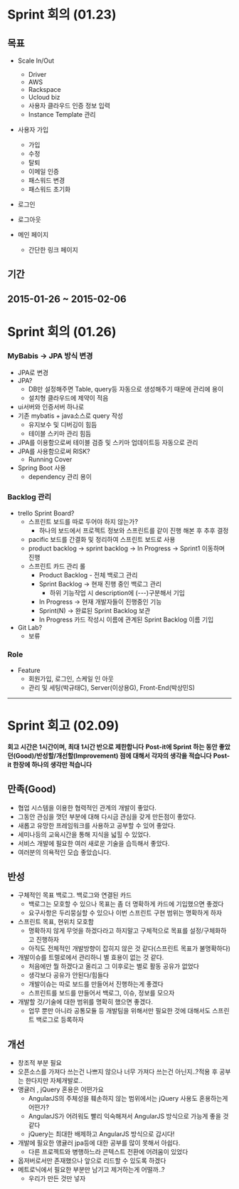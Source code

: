# Sprint 회의 (01.23)

## 목표

- Scale In/Out
	- Driver
  	- AWS
    - Rackspace
    - Ucloud biz
	- 사용자 클라우드 인증 정보 입력
  - Instance Template 관리

- 사용자 가입
	- 가입
  - 수정
  - 탈퇴
  - 이메일 인증
  - 패스워드 변경
  - 패스워드 초기화

- 로그인

- 로그아웃

- 메인 페이지
	- 간단한 링크 페이지


## 기간

**2015-01-26 ~ 2015-02-06**
---
# Sprint 회의 (01.26)
### MyBabis -> JPA 방식 변경
- JPA로 변경
- JPA?
    + DB만 설정해주면 Table, query등 자동으로 생성해주기 때문에 관리에 용이
    + 설치형 클라우드에 제약이 적음
- ui서버와 인증서버 하나로
- 기존 mybatis + java소스로 query 작성
    + 유지보수 및 디버깅이 힘듬
    + 테이블 스키마 관리 힘듬
- JPA를 이용함으로써 테이블 검증 및 스키마 업데이트등 자동으로 관리
- JPA를 사용함으로써 RISK?
    + Running Cover
- Spring Boot 사용
    + dependency 관리 용이

### Backlog 관리
- trello Sprint Board?
    + 스프린트 보드를 따로 두어야 하지 않는가?
        * 하나의 보드에서 프로젝트 정보와 스프린트를 같이 진행 해본 후 추후 결정
    + pacific 보드를 간결화 및 정리하여 스프린트 보드로 사용
    + product backlog -> sprint backlog -> In Progress -> Sprint1 이동하며 진행
    + 스프린트 카드 관리 롤
        * Product Backlog - 전체 백로그 관리
        * Sprint Backlog -> 현재 진행 중인 백로그 관리
            - 하위 기능작업 시 description에 (---)구분해서 기입 
        * In Progress -> 현재 개발자들이 진행중인 기능
        * Sprint(N) -> 완료된 Sprint Backlog 보관
        * In Progress 카드 작성시 이름에 관계된 Sprint Backlog 이름 기입
- Git Lab?
    + 보류
    
### Role
- Feature
    + 회원가입, 로그인, 스케일 인 아웃
    + 관리 및 세팅(박규태C), Server(이상용G), Front-End(박상민S)
    


---

# Sprint 회고 (02.09)

**회고 시간은 1시간이며, 최대 1시간 반으로 제한합니다**
**Post-it에 Sprint 하는 동안 좋았던(Good)/반성할/개선할(Improvement) 점에 대해서 각자의 생각을 적습니다**
**Post-it 한장에 하나의 생각만 적습니다**

## 만족(Good)
- 협업 시스템을 이용한 협력적인 관계의 개발이 좋았다.
- 그동안 관심을 껏던 부분에 대해 다시금 관심을 갖게 만든점이 좋았다.
- 새롭고 유망한 프레임워크를 사용하고 공부할 수 있어 좋았다.
- 세미나등의 교육시간을 통해 지식을 넓힐 수 있었다.
- 서비스 개발에 필요한 여러 새로운 기술을 습득해서 좋았다.
- 여러분의 의욕적인 모습 좋았습니다.

## 반성
- 구체적인 목표 백로그. 백로그와 연결된 카드
  - 백로그는 모호할 수 있으나 목표는 좀 더 명확하게 카드에 기입했으면 좋겠다
  - 요구사항은 두리뭉실할 수 있으나 이번 스프린트 구현 범위는 명확하게 하자
- 스프린트 목표, 현위치 모호함
  - 명확하지 않게 무엇을 하겠다라고 하지말고 구체적으로 목표를 설정/구체화하고 진행하자
  - 아직도 전체적인 개발방향이 잡히지 않은 것 같다(스프린트 목표가 불명확하다)
- 개발이슈를 트렐로에서 관리하니 별 효용이 없는 것 같다.
  - 처음에만 뭘 하겠다고 올리고 그 이후로는 별로 활동 공유가 없었다
  - 생각보다 공유가 안된다/힘들다
  - 개발이슈는 따로 보드를 만들어서 진행하는게 좋겠다
  - 스프린트를 보드를 만들어서 백로그, 이슈, 정보를 모으자
- 개발할 것/기술에 대한 범위를 명확히 했으면 좋겠다.
  - 업무 뿐만 아니라 공통모듈 등 개발팀을 위해서만 필요한 것에 대해서도 스프린트 백로그로 등록하자
  
## 개선
- 창조적 부분 필요
- 오픈소스를 가져다 쓰는건 나쁘지 않으나 너무 가져다 쓰는건 아닌지..?적용 후 공부는 한다지만 자체개발로..
- 앵귤러 , jQuery 혼용은 어떤가요
  - AngularJS의 주체성을 훼손하지 않는 범위에서는 jQuery 사용도 혼용하는게 어떤가?
  - AngularJS가 어려워도 빨리 익숙해져서 AngularJS 방식으로 가능게 좋을 것 같다
  - jQuery는 최대한 배제하고 AngularJS 방식으로 갑시다!
- 개발에 필요한 앵귤러 jpa등에 대한 공부를 많이 못해서 아쉽다.
  - 다른 프로젝트와 병행하느라 콘텍스트 전환에 어려움이 있었다
- 옵저버로서만 존재했으나 앞으로 리드할 수 있도록 하겠다
- 메트로닉에서 필요한 부분만 남기고 제거하는게 어떨까..?
  - 우리가 만든 것만 넣자

